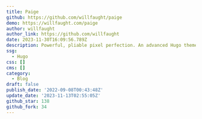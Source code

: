 ```yaml
---
title: Paige
github: https://github.com/willfaught/paige
demo: https://willfaught.com/paige
author: willfaught
author_link: https://github.com/willfaught
date: 2023-11-30T16:09:56.789Z
description: Powerful, pliable pixel perfection. An advanced Hugo theme.
ssg:
  - Hugo
css: []
cms: []
category:
  - Blog
draft: false
publish_date: '2022-09-08T00:43:48Z'
update_date: '2023-11-13T02:55:05Z'
github_star: 138
github_fork: 34
---
```

